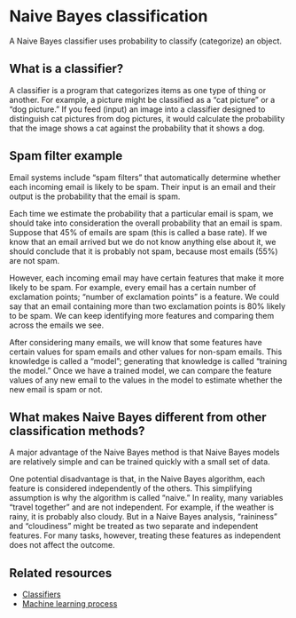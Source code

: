 # Naive Bayes classification

A Naive Bayes classifier uses probability to classify (categorize) an object.

## What is a classifier?

A classifier is a program that categorizes items as one type of thing or another. For example, a picture might be classified as a “cat picture” or a “dog picture.” If you feed (input) an image into a classifier designed to distinguish cat pictures from dog pictures, it would calculate the probability that the image shows a cat against the probability that it shows a dog.

## Spam filter example

Email systems include “spam filters” that automatically determine whether each incoming email is likely to be spam. Their input is an email and their output is the probability that the email is spam.

Each time we estimate the probability that a particular email is spam, we should take into consideration the overall probability that an email is spam. Suppose that 45% of emails are spam (this is called a base rate). If we know that an email arrived but we do not know anything else about it, we should conclude that it is probably not spam, because most emails (55%) are not spam.

However, each incoming email may have certain features that make it more likely to be spam. For example, every email has a certain number of exclamation points; “number of exclamation points” is a feature. We could say that an email containing more than two exclamation points is 80% likely to be spam. We can keep identifying more features and comparing them across the emails we see.

After considering many emails, we will know that some features have certain values for spam emails and other values for non-spam emails. This knowledge is called a “model”; generating that knowledge is called “training the model.” Once we have a trained model, we can compare the feature values of any new email to the values in the model to estimate whether the new email is spam or not.

## What makes Naive Bayes different from other classification methods?

A major advantage of the Naive Bayes method is that Naive Bayes models are relatively simple and can be trained quickly with a small set of data.

One potential disadvantage is that, in the Naive Bayes algorithm, each feature is considered independently of the others. This simplifying assumption is why the algorithm is called “naive.” In reality, many variables “travel together” and are not independent. For example, if the weather is rainy, it is probably also cloudy. But in a Naive Bayes analysis, “raininess” and “cloudiness” might be treated as two separate and independent features. For many tasks, however, treating these features as independent does not affect the outcome.

## Related resources

- [Classifiers](/classifiers)
- [Machine learning process](/mlprocess)
